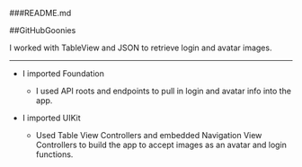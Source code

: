 ###README.md

##GitHubGoonies

I worked with TableView and JSON to retrieve login and avatar images.

---

- I imported Foundation
	
	- I used API roots and endpoints to pull in login and avatar info into the app.

- I imported UIKit

	- Used Table View Controllers and embedded Navigation View Controllers to build the app to accept images as an avatar and login functions.